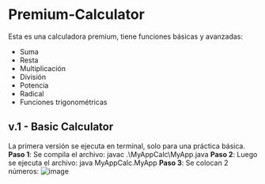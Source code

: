 # Premium-Calculator
Esta es una calculadora premium, tiene funciones básicas y avanzadas:
- Suma
- Resta
- Multiplicación
- División
- Potencia
- Radical
- Funciones trigonométricas

## v.1 - Basic Calculator
La primera versión se ejecuta en terminal, solo para una práctica básica.
**Paso 1**: Se compila el archivo: javac .\MyAppCalc\MyApp.java
**Paso 2**: Luego se ejecuta el archivo: java MyAppCalc.MyApp
**Paso 3**: Se colocan 2 números:
![image](https://github.com/user-attachments/assets/746749dc-c398-4f14-bb9a-739d495d7560)

